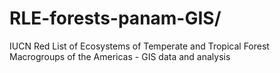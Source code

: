 # RLE-forests-panam-GIS/
IUCN Red List of Ecosystems of Temperate and Tropical Forest Macrogroups of the Americas - GIS data and analysis
